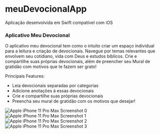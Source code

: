 # meuDevocionalApp
Aplicação desenvolvida em Swift compatível com iOS

### Aplicativo Meu Devocional

O aplicativo meu devocional tem como o intuito criar um espaço individual para a leitura e criação de devocionais. Navegue por temas relevantes que envolvem seu cotidiano, vida com Deus e estudos bíblicos. Crie e compartilhe suas próprias devocionais, além de preencher seu Mural de gratidão com motivos que te fazem ser grato!

Principais Features: 

- Leia devocionais separadas por categorias
- Adicione anotações à essas devocionais
- Crie e compartilhe suas próprias devocionais
- Preencha seu mural de gratidão com os motivos que desejar!

![Apple iPhone 11 Pro Max Screenshot 0](https://user-images.githubusercontent.com/53840501/141657809-f5b635bc-df38-4321-85a0-ce4263875b2e.png)
![Apple iPhone 11 Pro Max Screenshot 1](https://user-images.githubusercontent.com/53840501/141657810-831d7425-56d8-4c32-9c69-2e1a435bfd1e.png)
![Apple iPhone 11 Pro Max Screenshot 2](https://user-images.githubusercontent.com/53840501/141657815-6335f4d6-8157-41d4-9159-f2ea96852bed.png)
![Apple iPhone 11 Pro Max Screenshot 3](https://user-images.githubusercontent.com/53840501/141657821-588f64b9-6b1d-4ca5-814b-cfb727db7d46.png)
